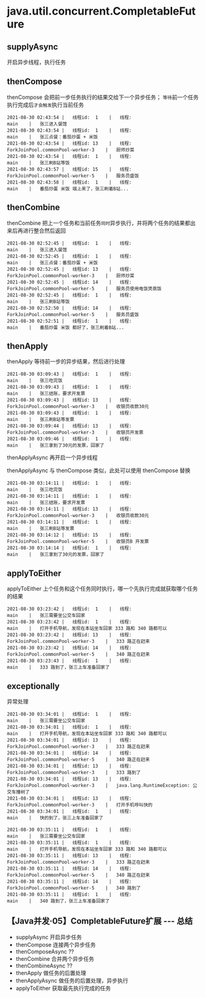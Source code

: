

# java.util.concurrent.CompletableFuture

## supplyAsync

开启异步线程，执行任务

## thenCompose

thenCompose 会把前一步任务执行的结果交给下一个异步任务；
`等待`前一个任务执行完成后`才会触发`执行当前任务

```
2021-08-30 02:43:54	|	线程id:  1	|	线程:                             main	|	张三进入餐馆
2021-08-30 02:43:54	|	线程id:  1	|	线程:                             main	|	张三点餐：番茄炒蛋 + 米饭
2021-08-30 02:43:54	|	线程id: 13	|	线程: ForkJoinPool.commonPool-worker-3	|	厨师炒菜
2021-08-30 02:43:54	|	线程id:  1	|	线程:                             main	|	张三刷B站等饭
2021-08-30 02:43:57	|	线程id: 15	|	线程: ForkJoinPool.commonPool-worker-5	|	服务员盛饭
2021-08-30 02:43:58	|	线程id:  1	|	线程:                             main	|	番茄炒蛋 米饭 端上来了，张三刷着B站...
```

## thenCombine

thenCombine 把上一个任务和当前任务`同时`异步执行，并将两个任务的结果都出来后再进行整合然后返回

```
2021-08-30 02:52:45	|	线程id:  1	|	线程:                             main	|	张三进入餐馆
2021-08-30 02:52:45	|	线程id:  1	|	线程:                             main	|	张三点餐：番茄炒蛋 + 米饭
2021-08-30 02:52:45	|	线程id: 13	|	线程: ForkJoinPool.commonPool-worker-3	|	厨师炒菜
2021-08-30 02:52:45	|	线程id: 14	|	线程: ForkJoinPool.commonPool-worker-5	|	服务员使用电饭煲蒸饭
2021-08-30 02:52:45	|	线程id:  1	|	线程:                             main	|	张三刷B站等饭
2021-08-30 02:52:50	|	线程id: 14	|	线程: ForkJoinPool.commonPool-worker-5	|	服务员盛饭
2021-08-30 02:52:51	|	线程id:  1	|	线程:                             main	|	番茄炒蛋 米饭 都好了，张三刷着B站...
```

## thenApply

thenApply 等待前一步的异步结果，然后进行处理

```
2021-08-30 03:09:43	|	线程id:  1	|	线程:                             main	|	张三吃完饭
2021-08-30 03:09:43	|	线程id:  1	|	线程:                             main	|	张三结账，要求开发票
2021-08-30 03:09:43	|	线程id: 13	|	线程: ForkJoinPool.commonPool-worker-3	|	收银员收款30元
2021-08-30 03:09:43	|	线程id:  1	|	线程:                             main	|	张三刷B站等发票
2021-08-30 03:09:44	|	线程id: 13	|	线程: ForkJoinPool.commonPool-worker-3	|	收银员开发票
2021-08-30 03:09:46	|	线程id:  1	|	线程:                             main	|	张三拿到了30元的发票，回家了
```

thenApplyAsync 再开启一个异步线程

thenApplyAsync 与 thenCompose 类似，此处可以使用 thenCompose 替换

```
2021-08-30 03:14:11	|	线程id:  1	|	线程:                             main	|	张三吃完饭
2021-08-30 03:14:11	|	线程id:  1	|	线程:                             main	|	张三结账，要求开发票
2021-08-30 03:14:11	|	线程id: 13	|	线程: ForkJoinPool.commonPool-worker-3	|	收银员收款30元
2021-08-30 03:14:11	|	线程id:  1	|	线程:                             main	|	张三刷B站等发票
2021-08-30 03:14:12	|	线程id: 15	|	线程: ForkJoinPool.commonPool-worker-5	|	收银员B 开发票
2021-08-30 03:14:14	|	线程id:  1	|	线程:                             main	|	张三拿到了30元的发票，回家了
```


## applyToEither

applyToEither 上个任务和这个任务同时执行，哪一个先执行完成就获取哪个任务的结果

```
2021-08-30 03:23:42	|	线程id:  1	|	线程:                             main	|	张三需要坐公交车回家
2021-08-30 03:23:42	|	线程id:  1	|	线程:                             main	|	打开手机导航，发现在本站坐车回家 333 路和 340 路都可以
2021-08-30 03:23:42	|	线程id: 13	|	线程: ForkJoinPool.commonPool-worker-3	|	333 路正在赶来
2021-08-30 03:23:42	|	线程id: 14	|	线程: ForkJoinPool.commonPool-worker-5	|	340 路正在赶来
2021-08-30 03:23:43	|	线程id:  1	|	线程:                             main	|	333 路到了，张三上车准备回家了
```

## exceptionally

异常处理

```
2021-08-30 03:34:01	|	线程id:  1	|	线程:                             main	|	张三需要坐公交车回家
2021-08-30 03:34:01	|	线程id:  1	|	线程:                             main	|	打开手机导航，发现在本站坐车回家 333 路和 340 路都可以
2021-08-30 03:34:01	|	线程id: 13	|	线程: ForkJoinPool.commonPool-worker-3	|	333 路正在赶来
2021-08-30 03:34:01	|	线程id: 14	|	线程: ForkJoinPool.commonPool-worker-5	|	340 路正在赶来
2021-08-30 03:34:01	|	线程id: 13	|	线程: ForkJoinPool.commonPool-worker-3	|	333 路到了
2021-08-30 03:34:01	|	线程id: 13	|	线程: ForkJoinPool.commonPool-worker-3	|	java.lang.RuntimeException: 公交车撞树了
2021-08-30 03:34:01	|	线程id: 13	|	线程: ForkJoinPool.commonPool-worker-3	|	打开手机呼叫快的
2021-08-30 03:34:01	|	线程id:  1	|	线程:                             main	|	快的到了，张三上车准备回家了
```

```
2021-08-30 03:35:11	|	线程id:  1	|	线程:                             main	|	张三需要坐公交车回家
2021-08-30 03:35:11	|	线程id:  1	|	线程:                             main	|	打开手机导航，发现在本站坐车回家 333 路和 340 路都可以
2021-08-30 03:35:11	|	线程id: 13	|	线程: ForkJoinPool.commonPool-worker-3	|	333 路正在赶来
2021-08-30 03:35:11	|	线程id: 14	|	线程: ForkJoinPool.commonPool-worker-5	|	340 路正在赶来
2021-08-30 03:35:11	|	线程id: 14	|	线程: ForkJoinPool.commonPool-worker-5	|	340 路到了
2021-08-30 03:35:11	|	线程id:  1	|	线程:                             main	|	340 路到了，张三上车准备回家了
```


## 【Java并发·05】CompletableFuture扩展 --- 总结

- supplyAsync           开启异步任务
- thenCompose           连接两个异步任务 
- thenComposeAsync      ??
- thenCombine           合并两个异步任务 
- thenCombineAsync      ??
- thenApply             做任务的后置处理
- thenApplyAsync        做任务的后置处理，异步执行
- applyToEither         获取最先执行完成的任务





